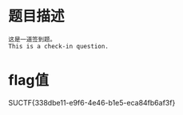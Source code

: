 # 题目描述

```
这是一道签到题。
This is a check-in question.
```

# flag值

SUCTF{338dbe11-e9f6-4e46-b1e5-eca84fb6af3f}